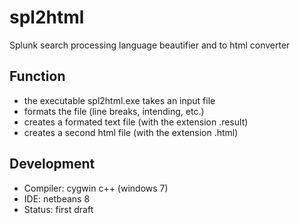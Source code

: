 # spl2html
Splunk search processing language beautifier and to html converter

Function
--------
- the executable spl2html.exe takes an input file 
- formats the file (line breaks, intending, etc.)
- creates a formated text file (with the extension .result)
- creates a second html file (with the extension .html)

Development
-----------
- Compiler: cygwin c++ (windows 7)
- IDE:      netbeans 8 
- Status:   first draft

